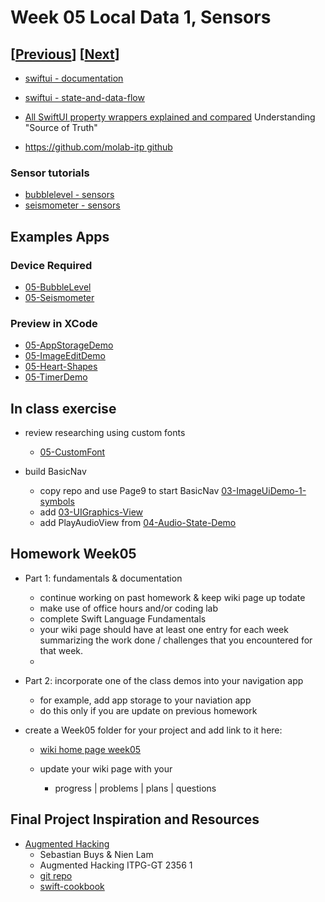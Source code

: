 # Week 05 Local Data 1, Sensors

## [[Previous](./04_swiftui.md)] [[Next](./06_data.md)]

- [swiftui - documentation](https://developer.apple.com/documentation/swiftui)
- [swiftui - state-and-data-flow](https://developer.apple.com/documentation/swiftui/state-and-data-flow)
- [All SwiftUI property wrappers explained and compared](https://www.hackingwithswift.com/quick-start/swiftui/all-swiftui-property-wrappers-explained-and-compared)
  Understanding "Source of Truth"

- [https://github.com/molab-itp github](https://github.com/molab-itp)

### Sensor tutorials

- [bubblelevel - sensors](https://developer.apple.com/tutorials/sample-apps/bubblelevel?language=swift)
- [seismometer - sensors](https://developer.apple.com/tutorials/sample-apps/seismometer?language=swift)

## Examples Apps

### Device Required

- [05-BubbleLevel](https://github.com/molab-itp/05-BubbleLevel)
- [05-Seismometer](https://github.com/molab-itp/05-Seismometer)

### Preview in XCode

- [05-AppStorageDemo](https://github.com/molab-itp/05-AppStorageDemo)
- [05-ImageEditDemo](https://github.com/molab-itp/05-ImageEditDemo)
- [05-Heart-Shapes](https://github.com/molab-itp/05-Heart-Shapes)
- [05-TimerDemo](https://github.com/molab-itp/05-TimerDemo)

## In class exercise

- review researching using custom fonts

  - [05-CustomFont](https://github.com/molab-itp/05-CustomFont)

- build BasicNav
  - copy repo and use Page9 to start BasicNav [03-ImageUiDemo-1-symbols](https://github.com/molab-itp/03-ImageUiDemo-1-symbols)
  - add [03-UIGraphics-View](https://github.com/molab-itp/03-UIGraphics-View)
  - add PlayAudioView from [04-Audio-State-Demo](https://github.com/molab-itp/04-Audio-State-Demo)

## Homework Week05

- Part 1: fundamentals & documentation

  - continue working on past homework & keep wiki page up todate
  - make use of office hours and/or coding lab
  - complete Swift Language Fundamentals
  - your wiki page should have at least one entry for each week summarizing the work done / challenges that you encountered for that week.
  -

- Part 2: incorporate one of the class demos into your navigation app

  - for example, add app storage to your naviation app
  - do this only if you are update on previous homework

- create a Week05 folder for your project and add link to it here:

  - [wiki home page week05](https://github.com/molab-itp/content-2025-09/wiki#week-05-homework)

  - update your wiki page with your
    - progress | problems | plans | questions

## Final Project Inspiration and Resources

- [Augmented Hacking](https://electricsheepdream.notion.site/Augmented-Hacking-b5f033acc43e4820b081b57d211bf03a)
  - Sebastian Buys & Nien Lam
  - Augmented Hacking ITPG-GT 2356 1
  - [git repo](https://github.com/augmentedhacking)
  - [swift-cookbook](https://www.kodeco.com/books/swift-cookbook/v1.0)
